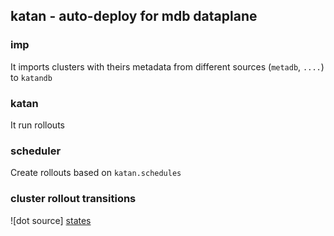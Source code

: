 ## katan - auto-deploy for mdb dataplane

### imp
It imports clusters with theirs metadata from different sources (`metadb`, `....`) to `katandb`

### katan
It run rollouts

### scheduler
Create rollouts based on `katan.schedules`

### cluster rollout transitions

![dot source] [states]

[states]: https://jing.yandex-team.ru/files/wizard/rollout_states.svg

